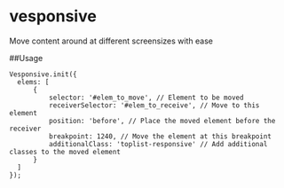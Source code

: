 # vesponsive
Move content around at different screensizes with ease


##Usage

	Vesponsive.init({
      elems: [
          {
              selector: '#elem_to_move', // Element to be moved
              receiverSelector: '#elem_to_receive', // Move to this element
              position: 'before', // Place the moved element before the receiver
              breakpoint: 1240, // Move the element at this breakpoint
              additionalClass: 'toplist-responsive' // Add additional classes to the moved element
          }
      ]
  	});